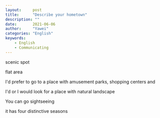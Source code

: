 ```yaml
---
layout:		post
title:		"Describe your hometown"
description: ""
date:		2021-06-06
author:		"Yawei"
categories: "English"
keywords:
    - English
    - Communicating
---
```




scenic spot

flat area

I'd prefer to go to a place with amusement parks, shopping centers and

I'd or I would look for a place with natural landscape

You can go sightseeing

it has four distinctive seasons
